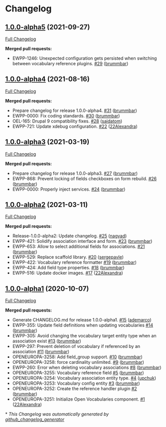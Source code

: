 # Changelog

## [1.0.0-alpha5](https://github.com/openeuropa/open_vocabularies/tree/1.0.0-alpha5) (2021-09-27)

[Full Changelog](https://github.com/openeuropa/open_vocabularies/compare/1.0.0-alpha4...1.0.0-alpha5)

**Merged pull requests:**

- EWPP-1246: Unexpected configuration gets persisted when switching between vocabulary reference plugins. [\#29](https://github.com/openeuropa/open_vocabularies/pull/29) ([brummbar](https://github.com/brummbar))

## [1.0.0-alpha4](https://github.com/openeuropa/open_vocabularies/tree/1.0.0-alpha4) (2021-08-16)

[Full Changelog](https://github.com/openeuropa/open_vocabularies/compare/1.0.0-alpha3...1.0.0-alpha4)

**Merged pull requests:**

- Prepare changelog for release 1.0.0-alpha4. [\#31](https://github.com/openeuropa/open_vocabularies/pull/31) ([brummbar](https://github.com/brummbar))
- EWPP-0000: Fix coding standards. [\#30](https://github.com/openeuropa/open_vocabularies/pull/30) ([brummbar](https://github.com/brummbar))
- OEL-165: Drupal 9 compatibility fixes. [\#28](https://github.com/openeuropa/open_vocabularies/pull/28) ([saidatom](https://github.com/saidatom))
- EWPP-721: Update xdebug configuration. [\#22](https://github.com/openeuropa/open_vocabularies/pull/22) ([22Alexandra](https://github.com/22Alexandra))

## [1.0.0-alpha3](https://github.com/openeuropa/open_vocabularies/tree/1.0.0-alpha3) (2021-03-19)

[Full Changelog](https://github.com/openeuropa/open_vocabularies/compare/1.0.0-alpha2...1.0.0-alpha3)

**Merged pull requests:**

- Prepare changelog for release 1.0.0-alpha3. [\#27](https://github.com/openeuropa/open_vocabularies/pull/27) ([brummbar](https://github.com/brummbar))
- EWPP-868: Prevent locking of fields checkboxes on form rebuild. [\#26](https://github.com/openeuropa/open_vocabularies/pull/26) ([brummbar](https://github.com/brummbar))
- EWPP-0000: Properly inject services. [\#24](https://github.com/openeuropa/open_vocabularies/pull/24) ([brummbar](https://github.com/brummbar))

## [1.0.0-alpha2](https://github.com/openeuropa/open_vocabularies/tree/1.0.0-alpha2) (2021-03-11)

[Full Changelog](https://github.com/openeuropa/open_vocabularies/compare/1.0.0-alpha1...1.0.0-alpha2)

**Merged pull requests:**

- Release-1.0.0-alpha2: Update changelog. [\#25](https://github.com/openeuropa/open_vocabularies/pull/25) ([nagyad](https://github.com/nagyad))
- EWPP-421: Solidify association interface and form. [\#23](https://github.com/openeuropa/open_vocabularies/pull/23) ([brummbar](https://github.com/brummbar))
- EWPP-653: Allow to select additional fields for associations. [\#21](https://github.com/openeuropa/open_vocabularies/pull/21) ([brummbar](https://github.com/brummbar))
- EWPP-529: Replace scaffold library. [\#20](https://github.com/openeuropa/open_vocabularies/pull/20) ([sergepavle](https://github.com/sergepavle))
- EWPP-422: Vocabulary reference formatter [\#19](https://github.com/openeuropa/open_vocabularies/pull/19) ([brummbar](https://github.com/brummbar))
- EWPP-424: Add field type properties. [\#18](https://github.com/openeuropa/open_vocabularies/pull/18) ([brummbar](https://github.com/brummbar))
- EWPP-516: Update docker images. [\#17](https://github.com/openeuropa/open_vocabularies/pull/17) ([22Alexandra](https://github.com/22Alexandra))

## [1.0.0-alpha1](https://github.com/openeuropa/open_vocabularies/tree/1.0.0-alpha1) (2020-10-07)

[Full Changelog](https://github.com/openeuropa/open_vocabularies/compare/2e2198fb3ee0ec22e4ed71381ec343638d88ebae...1.0.0-alpha1)

**Merged pull requests:**

- Generate CHANGELOG.md for release 1.0.0-alpha1. [\#15](https://github.com/openeuropa/open_vocabularies/pull/15) ([ademarco](https://github.com/ademarco))
- EWPP-355: Update field definitions when updating vocabularies [\#14](https://github.com/openeuropa/open_vocabularies/pull/14) ([brummbar](https://github.com/brummbar))
- EWPP-305: Avoid changing the vocabulary target entity type when an association exist [\#13](https://github.com/openeuropa/open_vocabularies/pull/13) ([brummbar](https://github.com/brummbar))
- EWPP-297: Prevent deletion of vocabulary if referenced by an association [\#11](https://github.com/openeuropa/open_vocabularies/pull/11) ([brummbar](https://github.com/brummbar))
- OPENEUROPA-3258: Add field\_group support. [\#10](https://github.com/openeuropa/open_vocabularies/pull/10) ([brummbar](https://github.com/brummbar))
- OPENEUROPA-3258: force cardinality unlimited. [\#9](https://github.com/openeuropa/open_vocabularies/pull/9) ([brummbar](https://github.com/brummbar))
- EWPP-260: Error when deleting vocabulary associations [\#8](https://github.com/openeuropa/open_vocabularies/pull/8) ([brummbar](https://github.com/brummbar))
- OPENEUROPA-3255: Vocabulary reference field [\#5](https://github.com/openeuropa/open_vocabularies/pull/5) ([brummbar](https://github.com/brummbar))
- OPENEUROPA-3254: Vocabulary association entity type. [\#4](https://github.com/openeuropa/open_vocabularies/pull/4) ([upchuk](https://github.com/upchuk))
- OPENEUROPA-3253: Vocabulary config entity [\#3](https://github.com/openeuropa/open_vocabularies/pull/3) ([brummbar](https://github.com/brummbar))
- OPENEUROPA-3252: Create the reference handler plugin [\#2](https://github.com/openeuropa/open_vocabularies/pull/2) ([brummbar](https://github.com/brummbar))
- OPENEUROPA-3251: Initialize Open Vocabularies component. [\#1](https://github.com/openeuropa/open_vocabularies/pull/1) ([22Alexandra](https://github.com/22Alexandra))



\* *This Changelog was automatically generated by [github_changelog_generator](https://github.com/github-changelog-generator/github-changelog-generator)*
